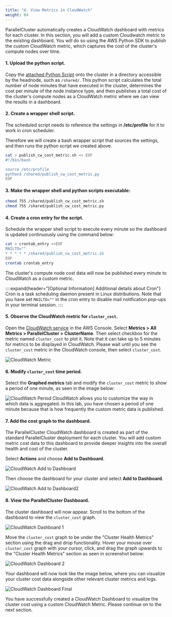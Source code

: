 ```yaml
---
title: "d. View Metrics in CloudWatch"
weight: 84
---
```


ParallelCluster automatically creates a CloudWatch dashboard with metrics for each cluster.
In this section, you will add a custom Cloudwatch metric to the existing dashboard.
You will do so using the AWS Python SDK to publish the custom CloudWatch metric, which captures the cost of the cluster's compute nodes over time.

#### 1. Upload the python script.
Copy the [attached Python Script](/scripts/publish_cw_cost_metric.py) onto the cluster in a directory accessible by the headnode, such as `/shared/`. This python script calculates the total number of node minutes that have executed in the cluster, determines the cost per minute of the node instance type, and then publishes a total cost of the cluster's compute nodes as a CloudWatch metric where we can view the results in a dashboard.

#### 2. Create a wrapper shell script.
The scheduled script needs to reference the settings in **/etc/profile** for it to work in cron scheduler.

Therefore we will create a bash wrapper script that sources the settings, and then runs the python script we created above.

```bash
cat > publish_cw_cost_metric.sh << EOF
#!/bin/bash

source /etc/profile
python3 /shared/publish_cw_cost_metric.py
EOF
```

#### 3. Make the wrapper shell and python scripts executable:
```bash
chmod 755 /shared/publish_cw_cost_metric.sh
chmod 755 /shared/publish_cw_cost_metric.py 
```

#### 4. Create a cron entry for the script.
Schedule the wrapper shell script to execute every minute so the dashboard is updated continuously using the command below:
```bash
cat > crontab_entry <<EOF
MAILTO=""
* * * * * /shared/publish_cw_cost_metric.sh
EOF
crontab crontab_entry
```
The cluster's compute node cost data will now be published every minute to CloudWatch as a custom metric.

::::expand{header="[Optional Information] Additional details about Cron"} 
Cron is a task scheduling daemon present in Linux distributions. Note that you have set `MAILTO=""` in 
the cron entry to disable mail notification pop-ups in your terminal session.
::::

#### 5. Observe the CloudWatch metric for `cluster_cost`.
Open the [CloudWatch service](https://eu-north-1.console.aws.amazon.com/cloudwatch/home?region=eu-north-1) in the AWS Console. Select **Metrics > All Metrics > ParallelCluster > ClusterName**. 
Then select checkbox for the metric named `cluster_cost` to plot it. Note that it can take up to 5 minutes for metrics to be displayed in CloudWatch. Please wait until you see the `cluster_cost` metric in the CloudWatch console, then select `cluster_cost`. 

![CloudWatch Metric](/images/cost-controls/cloudwatch_metric.png)

#### 6. Modify `cluster_cost` time period.
Select the **Graphed metrics** tab and modify the `cluster_cost` metric to show a period of one minute, as seen in the image below:

![CloudWatch Period](/images/cost-controls/cloudwatch_period.png)
CloudWatch allows you to customize the way in which data is aggregated.  In this lab, you have chosen a period of one minute because that is how frequently the custom metric data is published.

#### 7. Add the cost graph to the dashboard.  
The ParallelCluster CloudWatch dashboard is created as part of the standard ParallelCluster deployment for each cluster. You will add custom metric cost data to this dashboard to provide deeper insights into the overall health and cost of the cluster.

Select **Actions** and choose **Add to Dashboard**.

![CloudWatch Add to Dashboard](/images/cost-controls/cloudwatch_add_to_dashboard.png)

Then choose the dashboard for your cluster and select **Add to Dashboard**.

![CloudWatch Add to Dashboard2](/images/cost-controls/cloudwatch_add_to_dashboard_3.png)

#### 8. View the ParallelCluster Dashboard.

The cluster dashboard will now appear. Scroll to the bottom of the dashboard to view the `cluster_cost` graph.

![CloudWatch Dashboard 1](/images/cost-controls/cloudwatch_dashboard_1.png)

Move the `cluster_cost` graph to be under the "Cluster Health Metrics" section using the drag and drop functionality.
Hover your mouse over `cluster_cost` graph with your cursor, click, and drag the graph upwards to the "Cluster Health Metrics" section as seen in screenshot below:

![CloudWatch Dashboard 2](/images/cost-controls/cloudwatch_dashboard_2.png)

Your dashboard will now look like the image below, where you can visualize your cluster cost data alongside other relevant cluster metrics and logs.

![CloudWatch Dashboard Final](/images/cost-controls/cloudwatch_dashboard_final.png)

You have successfully created a CloudWatch Dashboard to visualize the cluster cost using a custom CloudWatch Metric. Please continue on to the next section.